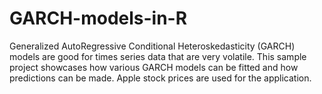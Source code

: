 # GARCH-models-in-R
Generalized AutoRegressive Conditional Heteroskedasticity (GARCH) models are good for times series data that are very volatile. This sample project showcases how various GARCH models can be fitted and how predictions can be made. Apple stock prices are used for the application.
